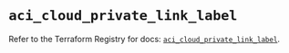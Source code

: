 # `aci_cloud_private_link_label`

Refer to the Terraform Registry for docs: [`aci_cloud_private_link_label`](https://registry.terraform.io/providers/ciscodevnet/aci/2.17.0/docs/resources/cloud_private_link_label).
